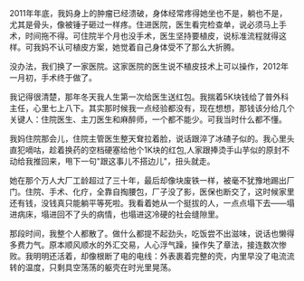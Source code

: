 2011年年底，我妈身上的肿瘤已经溃破，身体经常疼得她坐也不是，躺也不是，尤其是骨头，像被锤子砸过一样疼。住进医院，医生看完检查单，说必须马上手术，时间拖不得。可住院半个月也没手术，医生坚持要植皮，说标准流程就得这样。可我妈不认可植皮方案，她觉着自己身体受不了那么大折腾。

没办法，我们换了一家医院。这家医院的医生说不植皮技术上可以操作，2012年一月初，手术终于做了。

我记得很清楚，那年冬天我人生第一次给医生送红包。我揣着5K块钱给了普外科主任，心里七上八下。其实那时候我一点经验都没有，现在想想，那钱该分给几个关键人：住院医生、主刀医生和麻醉师，一个都不能少。可我当时什么都不懂。

我妈住院那会儿，住院主管医生整天耷拉着脸，说话跟淬了冰碴子似的。我心里头直犯嘀咕，趁着换药的空档硬塞给他个1K块的红包,人家跟捧烫手山芋似的原封不动给我推回来，甩下一句"跟这事儿不搭边儿"，扭头就走。

她在那个万人大厂工龄超过了三十年，最后却像块废铁一样，被毫不犹豫地踢出厂门。住院、手术、化疗，全靠自掏腰包，厂子没了影，医保也断交了，这时候家里还有钱，没钱真只能躺平等死啦。我看着她从一个挺拔的人，一点点塌下去——塌进病床，塌进回不了头的病情，也塌进这冷硬的社会缝隙里。

那段时间，我整个人都散了。做什么都提不起劲头，吃饭尝不出滋味，说话也懒得多费力气。原本顺风顺水的外汇交易，人心浮气躁，操作失了章法，接连数次惨败。我明明还活着，却像根断了电的电线：外表裹着完整的壳，内里早没了电流流转的温度，只剩具空荡荡的躯壳在时光里晃荡。